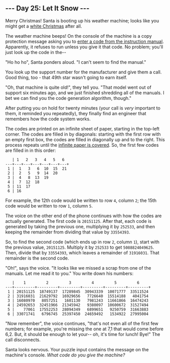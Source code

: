 <h2>--- Day 25: Let It Snow ---</h2><p>Merry Christmas!  Santa is booting up his weather machine; looks like you might get a <a href="1">white Christmas</a> after all.</p>
<p>The weather machine beeps!  On the console of the machine is a copy protection message asking you to <a href="https://en.wikipedia.org/wiki/Copy_protection#Early_video_games">enter a code from the instruction manual</a>.  Apparently, it refuses to run unless you give it that code.  No problem; you&apos;ll just look up the code in the--</p>
<p>&quot;Ho ho ho&quot;, Santa ponders aloud.  &quot;I can&apos;t seem to find the manual.&quot;</p>
<p>You look up the support number for the manufacturer and give them a call.  Good thing, too - that 49th star wasn&apos;t going to earn itself.</p>
<p>&quot;Oh, that machine is quite old!&quot;, they tell you.  &quot;That model went out of support six minutes ago, and we just finished shredding all of the manuals.  I bet we can find you the code generation algorithm, though.&quot;</p>
<p>After putting you on hold for twenty minutes (your call is <em>very</em> important to them, it reminded you repeatedly), they finally find an engineer that remembers how the code system works.</p>
<p>The codes are printed on an <span title="The paper is very thin so it can be folded up neatly into the manual.">infinite sheet of paper</span>, starting in the top-left corner.  The codes are filled in by diagonals: starting with the first row with an empty first box, the codes are filled in diagonally up and to the right.  This process repeats until the <a href="https://en.wikipedia.org/wiki/Cantor&apos;s_diagonal_argument">infinite paper is covered</a>.  So, the first few codes are filled in in this order:</p>
<pre><code>   | 1   2   3   4   5   6  
---+---+---+---+---+---+---+
 1 |  1   3   6  10  15  21
 2 |  2   5   9  14  20
 3 |  4   8  13  19
 4 |  7  12  18
 5 | 11  17
 6 | 16
</code></pre>
<p>For example, the 12th code would be written to row <code>4</code>, column <code>2</code>; the 15th code would be written to row <code>1</code>, column <code>5</code>.</p>
<p>The voice on the other end of the phone continues with how the codes are actually generated.  The first code is <code>20151125</code>.  After that, each code is generated by taking the previous one, multiplying it by <code>252533</code>, and then keeping the remainder from dividing that value by <code>33554393</code>.</p>
<p>So, to find the second code (which ends up in row <code>2</code>, column <code>1</code>), start with the previous value, <code>20151125</code>.  Multiply it by <code>252533</code> to get <code>5088824049625</code>.  Then, divide that by <code>33554393</code>, which leaves a remainder of <code>31916031</code>.  That remainder is the second code.</p>
<p>&quot;Oh!&quot;, says the voice.  &quot;It looks like we missed a scrap from one of the manuals.  Let me read it to you.&quot;  You write down his numbers:</p>
<pre><code>   |    1         2         3         4         5         6
---+---------+---------+---------+---------+---------+---------+
 1 | 20151125  18749137  17289845  30943339  10071777  33511524
 2 | 31916031  21629792  16929656   7726640  15514188   4041754
 3 | 16080970   8057251   1601130   7981243  11661866  16474243
 4 | 24592653  32451966  21345942   9380097  10600672  31527494
 5 |    77061  17552253  28094349   6899651   9250759  31663883
 6 | 33071741   6796745  25397450  24659492   1534922  27995004
</code></pre>
<p>&quot;Now remember&quot;, the voice continues, &quot;that&apos;s not even all of the first few numbers; for example, you&apos;re missing the one at 7,1 that would come before 6,2.  But, it should be enough to let your-- oh, it&apos;s time for lunch!  Bye!&quot;  The call disconnects.</p>
<p>Santa looks nervous.  Your puzzle input contains the message on the machine&apos;s console.  <em>What code do you give the machine?</em></p>
